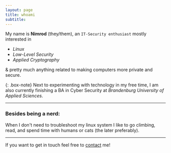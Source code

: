 ```yaml
---
layout: page
title: whoami
subtitle: 
---
```


My name is **Nimrod** (they/them), an ``IT-Security enthusiast`` mostly interested in  
- *Linux*
- *Low-Level Security*
- *Applied Cryptography*  

& pretty much anything related to making computers more private and secure.


{: .box-note}
Next to experimenting with technology in my free time, I am also currently finishing a BA in Cyber Security at
*Brandenburg University of Applied Sciences*.

---

### Besides being a nerd:
When I don't need to troubleshoot my linux system I like to go climbing, read, and spend time with humans or cats (the later preferably). 

---

If you want to get in touch feel free to [contact](/nimrodSec/contact) me!

